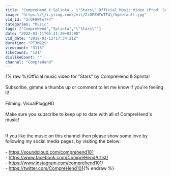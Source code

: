 ```yaml
---
title: "CompreHend X Splinta - \"Stars\" Official Music Video (Prod. Seeker)"
image: "https:\/\/i.ytimg.com\/vi\/2rOF8WToTF4\/hqdefault.jpg"
vid_id: "2rOF8WToTF4"
categories: "Music"
tags: ["CompreHend","Splinta","\"Stars\""]
date: "2022-03-11T05:31:30+03:00"
vid_date: "2018-03-12T17:34:21Z"
duration: "PT3M22S"
viewcount: "3113"
likeCount: "121"
dislikeCount: ""
channel: "CompreHend"
---
```

{% raw %}Official music video for &quot;Stars&quot; by CompreHend &amp; Splinta!<br /><br />Subscribe, gimme a thumbs up or comment to let me know if you're feeling it!<br /><br />Filming: VisualPluggHD<br /><br />Make sure you subscribe to keep up to date with all of CompreHend's music!<br /><br /><br />If  you like the music on this channel then please show some love by following my social media pages, by visiting the below:<br /><br />- <a rel="nofollow" target="blank" href="https://soundcloud.com/comprehend101">https://soundcloud.com/comprehend101</a><br />- <a rel="nofollow" target="blank" href="https://www.facebook.com/CompreHendArtist/">https://www.facebook.com/CompreHendArtist/</a><br />- <a rel="nofollow" target="blank" href="https://www.instagram.com/comprehend101/">https://www.instagram.com/comprehend101/</a><br />- <a rel="nofollow" target="blank" href="https://twitter.com/CompreHend101">https://twitter.com/CompreHend101</a>{% endraw %}
